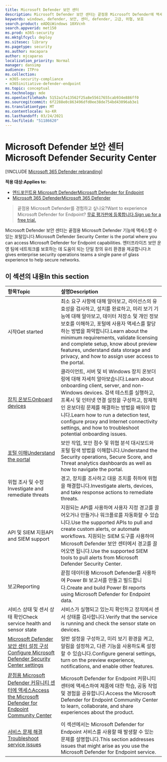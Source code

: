 ```yaml
---
title: Microsoft Defender 보안 센터
description: Microsoft Defender 보안 센터는 끝점용 Microsoft Defender에 액세스할 수 있는 포털입니다.
keywords: windows, defender, 보안, 센터, defender, 고급, 위협, 보호
search.product: eADQiWindows 10XVcnh
search.appverid: met150
ms.prod: m365-security
ms.mktglfcycl: deploy
ms.sitesec: library
ms.pagetype: security
ms.author: macapara
author: mjcaparas
localization_priority: Normal
manager: dansimp
audience: ITPro
ms.collection:
- m365-security-compliance
- m365initiative-defender-endpoint
ms.topic: conceptual
ms.technology: mde
ms.openlocfilehash: 5152a1fa13562f25a8e55617655cab934e886ff0
ms.sourcegitcommit: 6f2288e0c863496dfd0ee38de754bd43096ab3e1
ms.translationtype: MT
ms.contentlocale: ko-KR
ms.lasthandoff: 03/24/2021
ms.locfileid: "51186620"
---
```

# <a name="microsoft-defender-security-center"></a><span data-ttu-id="e0af1-104">Microsoft Defender 보안 센터</span><span class="sxs-lookup"><span data-stu-id="e0af1-104">Microsoft Defender Security Center</span></span>

[!INCLUDE [Microsoft 365 Defender rebranding](../../includes/microsoft-defender.md)]

<span data-ttu-id="e0af1-105">**적용 대상:**</span><span class="sxs-lookup"><span data-stu-id="e0af1-105">**Applies to:**</span></span>
- [<span data-ttu-id="e0af1-106">엔드포인트용 Microsoft Defender</span><span class="sxs-lookup"><span data-stu-id="e0af1-106">Microsoft Defender for Endpoint</span></span>](https://go.microsoft.com/fwlink/p/?linkid=2154037)
- [<span data-ttu-id="e0af1-107">Microsoft 365 Defender</span><span class="sxs-lookup"><span data-stu-id="e0af1-107">Microsoft 365 Defender</span></span>](https://go.microsoft.com/fwlink/?linkid=2118804)

> <span data-ttu-id="e0af1-108">끝점용 Microsoft Defender를 경험하고 싶나요?</span><span class="sxs-lookup"><span data-stu-id="e0af1-108">Want to experience Microsoft Defender for Endpoint?</span></span> [<span data-ttu-id="e0af1-109">무료 평가판에 등록합니다.</span><span class="sxs-lookup"><span data-stu-id="e0af1-109">Sign up for a free trial.</span></span>](https://www.microsoft.com/microsoft-365/windows/microsoft-defender-atp?ocid=docs-wdatp-exposedapis-abovefoldlink)

<span data-ttu-id="e0af1-110">Microsoft Defender 보안 센터는 끝점용 Microsoft Defender 기능에 액세스할 수 있는 포털입니다.</span><span class="sxs-lookup"><span data-stu-id="e0af1-110">Microsoft Defender Security Center is the portal where you can access Microsoft Defender for Endpoint capabilities.</span></span> <span data-ttu-id="e0af1-111">엔터프라이즈 보안 운영 팀에 네트워크를 보호하는 데 도움이 되는 단일 창의 유리 환경을 제공합니다.</span><span class="sxs-lookup"><span data-stu-id="e0af1-111">It gives enterprise security operations teams a single pane of glass experience to help secure networks.</span></span>

## <a name="in-this-section"></a><span data-ttu-id="e0af1-112">이 섹션의 내용</span><span class="sxs-lookup"><span data-stu-id="e0af1-112">In this section</span></span>

<span data-ttu-id="e0af1-113">항목</span><span class="sxs-lookup"><span data-stu-id="e0af1-113">Topic</span></span> | <span data-ttu-id="e0af1-114">설명</span><span class="sxs-lookup"><span data-stu-id="e0af1-114">Description</span></span>
:---|:---
<span data-ttu-id="e0af1-115">시작</span><span class="sxs-lookup"><span data-stu-id="e0af1-115">Get started</span></span>  |  <span data-ttu-id="e0af1-116">최소 요구 사항에 대해 알아보고, 라이선스의 유효성을 검사하고, 설치를 완료하고, 미리 보기 기능에 대해 알아보고, 데이터 저장소 및 개인 정보 보호를 이해하고, 포털에 사용자 액세스를 할당하는 방법을 파악합니다.</span><span class="sxs-lookup"><span data-stu-id="e0af1-116">Learn about the minimum requirements, validate licensing and complete setup, know about preview features, understand data storage and privacy, and how to assign user access to the portal.</span></span>
[<span data-ttu-id="e0af1-117">장치 온보드</span><span class="sxs-lookup"><span data-stu-id="e0af1-117">Onboard devices</span></span>](onboard-configure.md) | <span data-ttu-id="e0af1-118">클라이언트, 서버 및 비 Windows 장치 온보더링에 대해 자세히 알아보습니다.</span><span class="sxs-lookup"><span data-stu-id="e0af1-118">Learn about onboarding client, server, and non-Windows devices.</span></span> <span data-ttu-id="e0af1-119">검색 테스트를 실행하고, 프록시 및 인터넷 연결 설정을 구성하고, 잠재적인 온보더링 문제를 해결하는 방법을 배워야 합니다.</span><span class="sxs-lookup"><span data-stu-id="e0af1-119">Learn how to run a detection test, configure proxy and Internet connectivity settings, and how to troubleshoot potential onboarding issues.</span></span>
[<span data-ttu-id="e0af1-120">포털 이해</span><span class="sxs-lookup"><span data-stu-id="e0af1-120">Understand the portal</span></span>](use.md) | <span data-ttu-id="e0af1-121">보안 작업, 보안 점수 및 위협 분석 대시보드와 포털 탐색 방법을 이해합니다.</span><span class="sxs-lookup"><span data-stu-id="e0af1-121">Understand the Security operations, Secure Score, and Threat analytics dashboards as well as how to navigate the portal.</span></span>
<span data-ttu-id="e0af1-122">위협 조사 및 수정</span><span class="sxs-lookup"><span data-stu-id="e0af1-122">Investigate and remediate threats</span></span> | <span data-ttu-id="e0af1-123">경고, 장치를 조사하고 대응 조치를 취하여 위협을 해결합니다.</span><span class="sxs-lookup"><span data-stu-id="e0af1-123">Investigate alerts, devices, and take response actions to remediate threats.</span></span>
<span data-ttu-id="e0af1-124">API 및 SIEM 지원</span><span class="sxs-lookup"><span data-stu-id="e0af1-124">API and SIEM support</span></span> | <span data-ttu-id="e0af1-125">지원되는 API를 사용하여 사용자 지정 경고를 끌어오거나 만들거나 워크플로를 자동화할 수 있습니다.</span><span class="sxs-lookup"><span data-stu-id="e0af1-125">Use the supported APIs to pull and create custom alerts, or automate workflows.</span></span> <span data-ttu-id="e0af1-126">지원되는 SIEM 도구를 사용하여 Microsoft Defender 보안 센터에서 경고를 끌어오면 됩니다.</span><span class="sxs-lookup"><span data-stu-id="e0af1-126">Use the supported SIEM tools to pull alerts from Microsoft Defender Security Center.</span></span>
<span data-ttu-id="e0af1-127">보고</span><span class="sxs-lookup"><span data-stu-id="e0af1-127">Reporting</span></span> | <span data-ttu-id="e0af1-128">끝점 데이터용 Microsoft Defender를 사용하여 Power BI 보고서를 만들고 빌드합니다.</span><span class="sxs-lookup"><span data-stu-id="e0af1-128">Create and build Power BI reports using Microsoft Defender for Endpoint data.</span></span>
<span data-ttu-id="e0af1-129">서비스 상태 및 센서 상태 확인</span><span class="sxs-lookup"><span data-stu-id="e0af1-129">Check service health and sensor state</span></span> | <span data-ttu-id="e0af1-130">서비스가 실행되고 있는지 확인하고 장치에서 센서 상태를 검사합니다.</span><span class="sxs-lookup"><span data-stu-id="e0af1-130">Verify that the service is running and check the sensor state on devices.</span></span>
[<span data-ttu-id="e0af1-131">Microsoft Defender 보안 센터 설정 구성</span><span class="sxs-lookup"><span data-stu-id="e0af1-131">Configure Microsoft Defender Security Center settings</span></span>](preferences-setup.md) | <span data-ttu-id="e0af1-132">일반 설정을 구성하고, 미리 보기 환경을 켜고, 알림을 설정하고, 다른 기능을 사용하도록 설정할 수 있습니다.</span><span class="sxs-lookup"><span data-stu-id="e0af1-132">Configure general settings, turn on the preview experience, notifications, and enable other features.</span></span>
[<span data-ttu-id="e0af1-133">끝점용 Microsoft Defender 커뮤니티 센터에 액세스</span><span class="sxs-lookup"><span data-stu-id="e0af1-133">Access the Microsoft Defender for Endpoint Community Center</span></span>](community.md) | <span data-ttu-id="e0af1-134">Microsoft Defender for Endpoint 커뮤니티 센터에 액세스하여 제품에 대한 학습, 공동 작업 및 경험을 공유합니다.</span><span class="sxs-lookup"><span data-stu-id="e0af1-134">Access the Microsoft Defender for Endpoint Community Center to learn, collaborate, and share experiences about the product.</span></span>
[<span data-ttu-id="e0af1-135">서비스 문제 해결</span><span class="sxs-lookup"><span data-stu-id="e0af1-135">Troubleshoot service issues</span></span>](troubleshoot-mdatp.md) | <span data-ttu-id="e0af1-136">이 섹션에서는 Microsoft Defender for Endpoint 서비스를 사용할 때 발생할 수 있는 문제를 설명합니다.</span><span class="sxs-lookup"><span data-stu-id="e0af1-136">This section addresses issues that might arise as you use the Microsoft Defender for Endpoint service.</span></span>